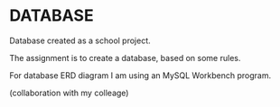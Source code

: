# DATABASE

Database created as a school project. 

The assignment is to create a database, based on some rules.

For database ERD diagram I am using an MySQL Workbench program.


(collaboration with my colleage)
